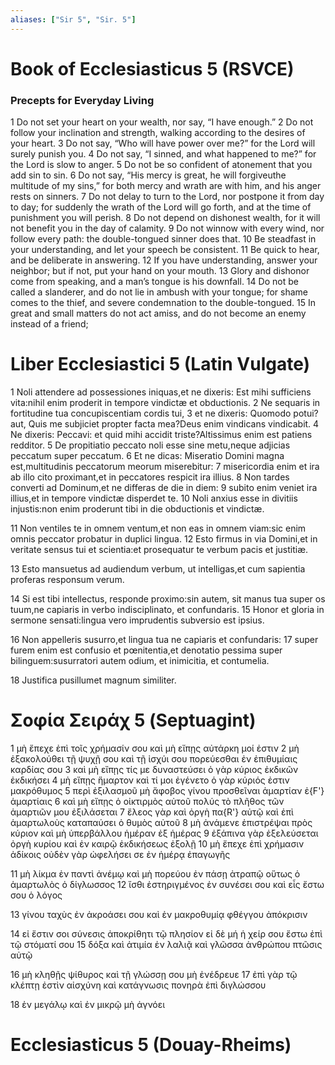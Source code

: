 ```yaml
---
aliases: ["Sir 5", "Sir. 5"]
---
```



# Book of Ecclesiasticus 5 (RSVCE)

### Precepts for Everyday Living
1 Do not set your heart on your wealth, nor say, “I have enough.”
2 Do not follow your inclination and strength, walking according to the desires of your heart.
3 Do not say, “Who will have power over me?” for the Lord will surely punish you.
4 Do not say, “I sinned, and what happened to me?” for the Lord is slow to anger.
5 Do not be so confident of atonement that you add sin to sin.
6 Do not say, “His mercy is great, he will forgiveuthe multitude of my sins,” for both mercy and wrath are with him, and his anger rests on sinners.
7 Do not delay to turn to the Lord, nor postpone it from day to day; for suddenly the wrath of the Lord will go forth, and at the time of punishment you will perish.
8 Do not depend on dishonest wealth, for it will not benefit you in the day of calamity.
9 Do not winnow with every wind, nor follow every path: the double-tongued sinner does that.
10 Be steadfast in your understanding, and let your speech be consistent.
11 Be quick to hear, and be deliberate in answering.
12 If you have understanding, answer your neighbor; but if not, put your hand on your mouth.
13 Glory and dishonor come from speaking, and a man’s tongue is his downfall.
14 Do not be called a slanderer, and do not lie in ambush with your tongue; for shame comes to the thief, and severe condemnation to the double-tongued.
15 In great and small matters do not act amiss, and do not become an enemy instead of a friend;


# Liber Ecclesiastici 5 (Latin Vulgate)

1 Noli attendere ad possessiones iniquas,et ne dixeris: Est mihi sufficiens vita:nihil enim proderit in tempore vindictæ et obductionis.
2 Ne sequaris in fortitudine tua concupiscentiam cordis tui,
3 et ne dixeris: Quomodo potui?aut, Quis me subjiciet propter facta mea?Deus enim vindicans vindicabit.
4 Ne dixeris: Peccavi: et quid mihi accidit triste?Altissimus enim est patiens redditor.
5 De propitiatio peccato noli esse sine metu,neque adjicias peccatum super peccatum.
6 Et ne dicas: Miseratio Domini magna est,multitudinis peccatorum meorum miserebitur:
7 misericordia enim et ira ab illo cito proximant,et in peccatores respicit ira illius.
8 Non tardes converti ad Dominum,et ne differas de die in diem:
9 subito enim veniet ira illius,et in tempore vindictæ disperdet te.
10 Noli anxius esse in divitiis injustis:non enim proderunt tibi in die obductionis et vindictæ.

11 Non ventiles te in omnem ventum,et non eas in omnem viam:sic enim omnis peccator probatur in duplici lingua.
12 Esto firmus in via Domini,et in veritate sensus tui et scientia:et prosequatur te verbum pacis et justitiæ.

13 Esto mansuetus ad audiendum verbum, ut intelligas,et cum sapientia proferas responsum verum.

14 Si est tibi intellectus, responde proximo:sin autem, sit manus tua super os tuum,ne capiaris in verbo indisciplinato, et confundaris.
15 Honor et gloria in sermone sensati:lingua vero imprudentis subversio est ipsius.

16 Non appelleris susurro,et lingua tua ne capiaris et confundaris:
17 super furem enim est confusio et pœnitentia,et denotatio pessima super bilinguem:susurratori autem odium, et inimicitia, et contumelia.

18 Justifica pusillumet magnum similiter.


# Σοφία Σειράχ 5 (Septuagint)

1 μὴ ἔπεχε ἐπὶ τοῖς χρήμασίν σου καὶ μὴ εἴπῃς αὐτάρκη μοί ἐστιν
2 μὴ ἐξακολούθει τῇ ψυχῇ σου καὶ τῇ ἰσχύι σου πορεύεσθαι ἐν ἐπιθυμίαις καρδίας σου
3 καὶ μὴ εἴπῃς τίς με δυναστεύσει ὁ γὰρ κύριος ἐκδικῶν ἐκδικήσει
4 μὴ εἴπῃς ἥμαρτον καὶ τί μοι ἐγένετο ὁ γὰρ κύριός ἐστιν μακρόθυμος
5 περὶ ἐξιλασμοῦ μὴ ἄφοβος γίνου προσθεῖναι ἁμαρτίαν ἐ{F'} ἁμαρτίαις
6 καὶ μὴ εἴπῃς ὁ οἰκτιρμὸς αὐτοῦ πολύς τὸ πλῆθος τῶν ἁμαρτιῶν μου ἐξιλάσεται
7 ἔλεος γὰρ καὶ ὀργὴ πα{R'} αὐτῷ καὶ ἐπὶ ἁμαρτωλοὺς καταπαύσει ὁ θυμὸς αὐτοῦ
8 μὴ ἀνάμενε ἐπιστρέψαι πρὸς κύριον καὶ μὴ ὑπερβάλλου ἡμέραν ἐξ ἡμέρας
9 ἐξάπινα γὰρ ἐξελεύσεται ὀργὴ κυρίου καὶ ἐν καιρῷ ἐκδικήσεως ἐξολῇ
10 μὴ ἔπεχε ἐπὶ χρήμασιν ἀδίκοις οὐδὲν γὰρ ὠφελήσει σε ἐν ἡμέρᾳ ἐπαγωγῆς

11 μὴ λίκμα ἐν παντὶ ἀνέμῳ καὶ μὴ πορεύου ἐν πάσῃ ἀτραπῷ οὕτως ὁ ἁμαρτωλὸς ὁ δίγλωσσος
12 ἴσθι ἐστηριγμένος ἐν συνέσει σου καὶ εἷς ἔστω σου ὁ λόγος

13 γίνου ταχὺς ἐν ἀκροάσει σου καὶ ἐν μακροθυμίᾳ φθέγγου ἀπόκρισιν

14 εἰ ἔστιν σοι σύνεσις ἀποκρίθητι τῷ πλησίον εἰ δὲ μή ἡ χείρ σου ἔστω ἐπὶ τῷ στόματί σου
15 δόξα καὶ ἀτιμία ἐν λαλιᾷ καὶ γλῶσσα ἀνθρώπου πτῶσις αὐτῷ

16 μὴ κληθῇς ψίθυρος καὶ τῇ γλώσσῃ σου μὴ ἐνέδρευε
17 ἐπὶ γὰρ τῷ κλέπτῃ ἐστὶν αἰσχύνη καὶ κατάγνωσις πονηρὰ ἐπὶ διγλώσσου

18 ἐν μεγάλῳ καὶ ἐν μικρῷ μὴ ἀγνόει


# Ecclesiasticus 5 (Douay-Rheims)

